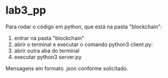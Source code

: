 # lab3_pp
Para rodar o código em python, que está na pasta "blockchain":
<ol>
  <li>entrar na pasta "blockchain"</li>
  <li>abrir o terminal e executar o comando python3 client.py:</li>
  <li>abrir outra aba do terminal</li>
  <li>executar python3 server.py </li>
</ol>

Mensagens em formato .json conforme solicitado.

